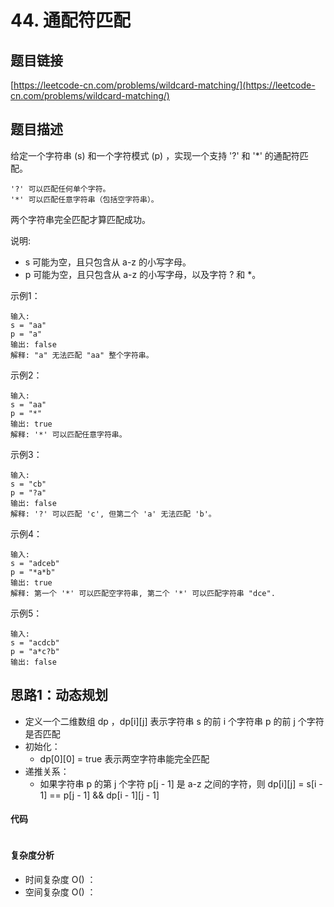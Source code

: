 # 44. 通配符匹配

## 题目链接
[https://leetcode-cn.com/problems/wildcard-matching/](https://leetcode-cn.com/problems/wildcard-matching/)

## 题目描述
给定一个字符串 (s) 和一个字符模式 (p) ，实现一个支持 '?' 和 '*' 的通配符匹配。

```
'?' 可以匹配任何单个字符。
'*' 可以匹配任意字符串（包括空字符串）。
```

两个字符串完全匹配才算匹配成功。

说明:

 - s 可能为空，且只包含从 a-z 的小写字母。
 - p 可能为空，且只包含从 a-z 的小写字母，以及字符 ? 和 *。

示例1：
```
输入:
s = "aa"
p = "a"
输出: false
解释: "a" 无法匹配 "aa" 整个字符串。
```

示例2：
```
输入:
s = "aa"
p = "*"
输出: true
解释: '*' 可以匹配任意字符串。
```

示例3：
```
输入:
s = "cb"
p = "?a"
输出: false
解释: '?' 可以匹配 'c', 但第二个 'a' 无法匹配 'b'。
```

示例4：
```
输入:
s = "adceb"
p = "*a*b"
输出: true
解释: 第一个 '*' 可以匹配空字符串, 第二个 '*' 可以匹配字符串 "dce".
```

示例5：
```
输入:
s = "acdcb"
p = "a*c?b"
输出: false
```

## 思路1：动态规划
 - 定义一个二维数组 dp ，dp[i][j] 表示字符串 s 的前 i 个字符串 p 的前 j 个字符是否匹配
 - 初始化：
   - dp[0][0] = true 表示两空字符串能完全匹配
 - 递推关系：
   - 如果字符串 p 的第 j 个字符 p[j - 1] 是 a-z 之间的字符，则 dp[i][j] = s[i - 1] == p[j - 1] && dp[i - 1][j - 1]


#### 代码
```java

```

#### 复杂度分析
 - 时间复杂度 O() ：
 - 空间复杂度 O() ：